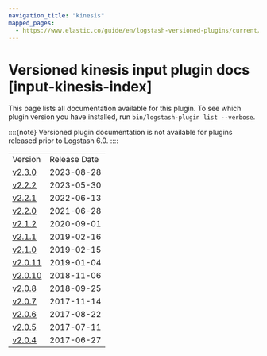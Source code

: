 ```yaml
---
navigation_title: "kinesis"
mapped_pages:
  - https://www.elastic.co/guide/en/logstash-versioned-plugins/current/input-kinesis-index.html
---
```


# Versioned kinesis input plugin docs [input-kinesis-index]


This page lists all documentation available for this plugin.  To see which plugin version you have installed, run `bin/logstash-plugin list --verbose`.

::::{note}
Versioned plugin documentation is not available for plugins released prior to Logstash 6.0.
::::


|     |     |
| --- | --- |
| Version | Release Date |
| [v2.3.0](v2-3-0-plugins-inputs-kinesis.md) | 2023-08-28 |
| [v2.2.2](v2-2-2-plugins-inputs-kinesis.md) | 2023-05-30 |
| [v2.2.1](v2-2-1-plugins-inputs-kinesis.md) | 2022-06-13 |
| [v2.2.0](v2-2-0-plugins-inputs-kinesis.md) | 2021-06-28 |
| [v2.1.2](v2-1-2-plugins-inputs-kinesis.md) | 2020-09-01 |
| [v2.1.1](v2-1-1-plugins-inputs-kinesis.md) | 2019-02-16 |
| [v2.1.0](v2-1-0-plugins-inputs-kinesis.md) | 2019-02-15 |
| [v2.0.11](v2-0-11-plugins-inputs-kinesis.md) | 2019-01-04 |
| [v2.0.10](v2-0-10-plugins-inputs-kinesis.md) | 2018-11-06 |
| [v2.0.8](v2-0-8-plugins-inputs-kinesis.md) | 2018-09-25 |
| [v2.0.7](v2-0-7-plugins-inputs-kinesis.md) | 2017-11-14 |
| [v2.0.6](v2-0-6-plugins-inputs-kinesis.md) | 2017-08-22 |
| [v2.0.5](v2-0-5-plugins-inputs-kinesis.md) | 2017-07-11 |
| [v2.0.4](v2-0-4-plugins-inputs-kinesis.md) | 2017-06-27 |















